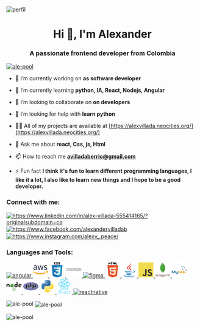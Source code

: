 ![perfil](https://github.com/Ale-pool/Ale-pool/assets/92128223/bd7c65cd-a3a5-4b1d-85e7-2b3091bc7e2b)


<h1 align="center">Hi 👋, I'm Alexander</h1>
<h3 align="center">A passionate frontend developer from Colombia</h3>

<p align="left"> <a href="https://github.com/ryo-ma/github-profile-trophy"><img src="https://github-profile-trophy.vercel.app/?username=ale-pool" alt="ale-pool" /></a> </p>

- 🔭 I’m currently working on **as software developer**

- 🌱 I’m currently learning **python, IA, React, Nodejs, Angular**

- 👯 I’m looking to collaborate on **on developers**

- 🤝 I’m looking for help with **learn python**

- 👨‍💻 All of my projects are available at [https://alexvillada.neocities.org/](https://alexvillada.neocities.org/)

- 💬 Ask me about **react, Css, js, Html**

- 📫 How to reach me **avilladaberrio@gmail.com**

- ⚡ Fun fact **I think it's fun to learn different programming languages, I like it a lot, I also like to learn new things and I hope to be a good developer.**

<h3 align="left">Connect with me:</h3>
<p align="left">
<a href="https://www.linkedin.com/in/alex-villada-555414165/" target="blank"><img align="center" src="https://raw.githubusercontent.com/rahuldkjain/github-profile-readme-generator/master/src/images/icons/Social/linked-in-alt.svg" alt="https://www.linkedin.com/in/alex-villada-555414165/?originalsubdomain=co" height="30" width="40" /></a>
<a href="https://fb.com/https://www.facebook.com/alexandervilladab" target="blank"><img align="center" src="https://raw.githubusercontent.com/rahuldkjain/github-profile-readme-generator/master/src/images/icons/Social/facebook.svg" alt="https://www.facebook.com/alexandervilladab" height="30" width="40" /></a>
<a href="https://instagram.com/https://www.instagram.com/alexv_.peace/" target="blank"><img align="center" src="https://raw.githubusercontent.com/rahuldkjain/github-profile-readme-generator/master/src/images/icons/Social/instagram.svg" alt="https://www.instagram.com/alexv_.peace/" height="30" width="40" /></a>
</p>

<h3 align="left">Languages and Tools:</h3>
<p align="left"> <a href="https://angular.io" target="_blank" rel="noreferrer"> <img src="https://angular.io/assets/images/logos/angular/angular.svg" alt="angular" width="40" height="40"/> </a> <a href="https://aws.amazon.com" target="_blank" rel="noreferrer"> <img src="https://raw.githubusercontent.com/devicons/devicon/master/icons/amazonwebservices/amazonwebservices-original-wordmark.svg" alt="aws" width="40" height="40"/> </a> <a href="https://www.w3schools.com/css/" target="_blank" rel="noreferrer"> <img src="https://raw.githubusercontent.com/devicons/devicon/master/icons/css3/css3-original-wordmark.svg" alt="css3" width="40" height="40"/> </a> <a href="https://expressjs.com" target="_blank" rel="noreferrer"> <img src="https://raw.githubusercontent.com/devicons/devicon/master/icons/express/express-original-wordmark.svg" alt="express" width="40" height="40"/> </a> <a href="https://www.figma.com/" target="_blank" rel="noreferrer"> <img src="https://www.vectorlogo.zone/logos/figma/figma-icon.svg" alt="figma" width="40" height="40"/> </a> <a href="https://www.w3.org/html/" target="_blank" rel="noreferrer"> <img src="https://raw.githubusercontent.com/devicons/devicon/master/icons/html5/html5-original-wordmark.svg" alt="html5" width="40" height="40"/> </a> <a href="https://www.java.com" target="_blank" rel="noreferrer"> <img src="https://raw.githubusercontent.com/devicons/devicon/master/icons/java/java-original.svg" alt="java" width="40" height="40"/> </a> <a href="https://developer.mozilla.org/en-US/docs/Web/JavaScript" target="_blank" rel="noreferrer"> <img src="https://raw.githubusercontent.com/devicons/devicon/master/icons/javascript/javascript-original.svg" alt="javascript" width="40" height="40"/> </a> <a href="https://www.mongodb.com/" target="_blank" rel="noreferrer"> <img src="https://raw.githubusercontent.com/devicons/devicon/master/icons/mongodb/mongodb-original-wordmark.svg" alt="mongodb" width="40" height="40"/> </a> <a href="https://www.mysql.com/" target="_blank" rel="noreferrer"> <img src="https://raw.githubusercontent.com/devicons/devicon/master/icons/mysql/mysql-original-wordmark.svg" alt="mysql" width="40" height="40"/> </a> <a href="https://nodejs.org" target="_blank" rel="noreferrer"> <img src="https://raw.githubusercontent.com/devicons/devicon/master/icons/nodejs/nodejs-original-wordmark.svg" alt="nodejs" width="40" height="40"/> </a> <a href="https://www.php.net" target="_blank" rel="noreferrer"> <img src="https://raw.githubusercontent.com/devicons/devicon/master/icons/php/php-original.svg" alt="php" width="40" height="40"/> </a> <a href="https://www.python.org" target="_blank" rel="noreferrer"> <img src="https://raw.githubusercontent.com/devicons/devicon/master/icons/python/python-original.svg" alt="python" width="40" height="40"/> </a> <a href="https://reactjs.org/" target="_blank" rel="noreferrer"> <img src="https://raw.githubusercontent.com/devicons/devicon/master/icons/react/react-original-wordmark.svg" alt="react" width="40" height="40"/> </a> <a href="https://reactnative.dev/" target="_blank" rel="noreferrer"> <img src="https://reactnative.dev/img/header_logo.svg" alt="reactnative" width="40" height="40"/> </a></p>

<p><img align="left" src="https://github-readme-stats.vercel.app/api/top-langs?username=ale-pool&show_icons=true&locale=en&layout=compact" alt="ale-pool" /></p>

<p>&nbsp;<img align="center" src="https://github-readme-stats.vercel.app/api?username=ale-pool&show_icons=true&locale=en" alt="ale-pool" /></p>

<p><img align="center" src="https://github-readme-streak-stats.herokuapp.com/?user=ale-pool&" alt="ale-pool" /></p>
